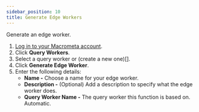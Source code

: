 ```yaml
---
sidebar_position: 10
title: Generate Edge Workers
---
```


Generate an edge worker.

1. [Log in to your Macrometa account](https://auth.paas.macrometa.io/).
1. Click **Query Workers**.
1. Select a query worker or (create a new one)[].
1. Click **Generate Edge Worker**.
1. Enter the following details:
    - **Name -** Choose a name for your edge worker.
    - **Description -** (Optional) Add a description to specify what the edge worker does.
    - **Query Worker Name -** The query worker this function is based on. Automatic.